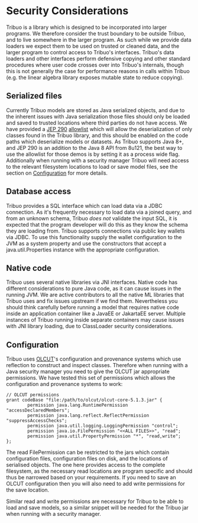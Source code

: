 # Security Considerations
Tribuo is a library which is designed to be incorporated into larger programs. We therefore
consider the trust boundary to be outside Tribuo, and to live somewhere in the larger program.
As such while we provide data loaders we expect them to be used on trusted or cleaned data, and
the larger program to control access to Tribuo's interfaces. Tribuo's data loaders and other
interfaces perform defensive copying and other standard procedures where user code crosses
over into Tribuo's internals, though this is not generally the case for performance reasons
in calls within Tribuo (e.g. the linear algebra library exposes mutable state to reduce copying).

## Serialized files
Currently Tribuo models are stored as Java serialized objects, and due to the inherent 
issues with Java serialization those files should only be loaded and saved to trusted 
locations where third parties do not have access. We have provided a [JEP 290](https://openjdk.java.net/jeps/290) 
[allowlist](jep-290-allowlist.txt) which will allow the deserialization of only classes found in the Tribuo library, and 
this should be enabled on the code paths which deserialize models or datasets. As
Tribuo supports Java 8+, and JEP 290 is an addition to the Java 8 API from 8u121, the best way to use 
the allowlist for those demos is by setting it as a process
wide flag. Additionally when running with a security manager Tribuo will need access to the relevant
filesystem locations to load or save model files, see the section on [Configuration](#Configuration)
for more details.

## Database access
Tribuo provides a SQL interface which can load data via a JDBC connection. As it's frequently
necessary to load data via a joined query, and from an unknown schema, Tribuo *does not* validate
the input SQL, it is expected that the program developer will do this as they know the schema they
are loading from. Tribuo supports connections via public key wallets via JDBC. To use this functionality
supply the wallet configuration to the JVM as a system property and use the constructors that accept
a java.util.Properties instance with the appropriate configuration.

## Native code
Tribuo uses several native libraries via JNI interfaces. Native code has different considerations 
to pure Java code, as it can cause issues in the running JVM. We are active contributors to all the
native ML libraries that Tribuo uses and fix issues upstream if we find them. Nevertheless you should
think carefully before running a model that requires native code inside an application container like a
JavaEE or JakartaEE server. Multiple instances of Tribuo running inside separate containers may cause
issues with JNI library loading, due to ClassLoader security considerations.

## Configuration
Tribuo uses [OLCUT](https://github.com/oracle/olcut)'s configuration and provenance systems which use reflection
to construct and inspect classes.  Therefore when running with a Java security
manager you need to give the OLCUT jar appropriate permissions. We have tested
this set of permissions which allows the configuration and provenance systems
to work:

    // OLCUT permissions
    grant codeBase "file:/path/to/olcut/olcut-core-5.1.3.jar" {
            permission java.lang.RuntimePermission "accessDeclaredMembers";
            permission java.lang.reflect.ReflectPermission "suppressAccessChecks";
            permission java.util.logging.LoggingPermission "control";
            permission java.io.FilePermission "<<ALL FILES>>", "read";
            permission java.util.PropertyPermission "*", "read,write";
    };

The read FilePermission can be restricted to the jars which contain configuration 
files, configuration files on disk, and the locations of serialised objects. The 
one here provides access to the complete filesystem, as the necessary read 
locations are program specific and should thus be narrowed based on your 
requirements. If you need to save an OLCUT configuration then you will also 
need to add write permissions for the save location.

Similar read and write permissions are necessary for Tribuo to be able to load and
save models, so a similar snippet will be needed for the Tribuo jar when running with
a security manager.
